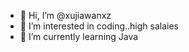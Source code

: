 - 👋 Hi, I’m @xujiawanxz
- 👀 I’m interested in coding..high salaies
- 🌱 I’m currently learning Java

<!---
xujiawanxz/xujiawanxz is a ✨ special ✨ repository because its `README.md` (this file) appears on your GitHub profile.
You can click the Preview link to take a look at your changes.
--->
